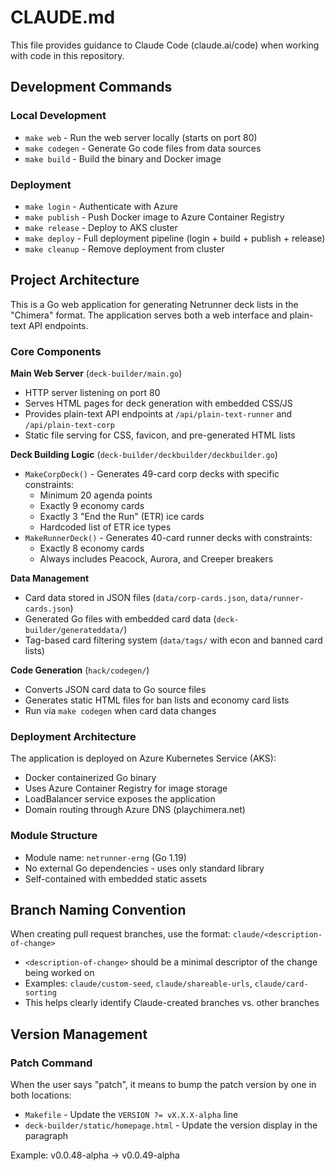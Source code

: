 # CLAUDE.md

This file provides guidance to Claude Code (claude.ai/code) when working with code in this repository.

## Development Commands

### Local Development
- `make web` - Run the web server locally (starts on port 80)
- `make codegen` - Generate Go code files from data sources 
- `make build` - Build the binary and Docker image

### Deployment
- `make login` - Authenticate with Azure
- `make publish` - Push Docker image to Azure Container Registry
- `make release` - Deploy to AKS cluster
- `make deploy` - Full deployment pipeline (login + build + publish + release)
- `make cleanup` - Remove deployment from cluster

## Project Architecture

This is a Go web application for generating Netrunner deck lists in the "Chimera" format. The application serves both a web interface and plain-text API endpoints.

### Core Components

**Main Web Server** (`deck-builder/main.go`)
- HTTP server listening on port 80
- Serves HTML pages for deck generation with embedded CSS/JS
- Provides plain-text API endpoints at `/api/plain-text-runner` and `/api/plain-text-corp`
- Static file serving for CSS, favicon, and pre-generated HTML lists

**Deck Building Logic** (`deck-builder/deckbuilder/deckbuilder.go`)
- `MakeCorpDeck()` - Generates 49-card corp decks with specific constraints:
  - Minimum 20 agenda points
  - Exactly 9 economy cards
  - Exactly 3 "End the Run" (ETR) ice cards
  - Hardcoded list of ETR ice types
- `MakeRunnerDeck()` - Generates 40-card runner decks with constraints:
  - Exactly 8 economy cards
  - Always includes Peacock, Aurora, and Creeper breakers

**Data Management**
- Card data stored in JSON files (`data/corp-cards.json`, `data/runner-cards.json`)
- Generated Go files with embedded card data (`deck-builder/generateddata/`)
- Tag-based card filtering system (`data/tags/` with econ and banned card lists)

**Code Generation** (`hack/codegen/`)
- Converts JSON card data to Go source files
- Generates static HTML files for ban lists and economy card lists
- Run via `make codegen` when card data changes

### Deployment Architecture

The application is deployed on Azure Kubernetes Service (AKS):
- Docker containerized Go binary
- Uses Azure Container Registry for image storage
- LoadBalancer service exposes the application
- Domain routing through Azure DNS (playchimera.net)

### Module Structure
- Module name: `netrunner-erng` (Go 1.19)
- No external Go dependencies - uses only standard library
- Self-contained with embedded static assets

## Branch Naming Convention

When creating pull request branches, use the format: `claude/<description-of-change>`
- `<description-of-change>` should be a minimal descriptor of the change being worked on
- Examples: `claude/custom-seed`, `claude/shareable-urls`, `claude/card-sorting`
- This helps clearly identify Claude-created branches vs. other branches

## Version Management

### Patch Command
When the user says "patch", it means to bump the patch version by one in both locations:
- `Makefile` - Update the `VERSION ?= vX.X.X-alpha` line
- `deck-builder/static/homepage.html` - Update the version display in the paragraph

Example: v0.0.48-alpha → v0.0.49-alpha